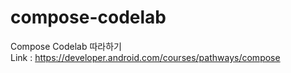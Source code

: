 # compose-codelab
Compose Codelab 따라하기 <br>
Link : https://developer.android.com/courses/pathways/compose
